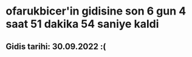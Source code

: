 # ofarukbicer'in gidisine son 6 gun 4 saat 51 dakika 54 saniye kaldi

## Gidis tarihi: 30.09.2022 :(